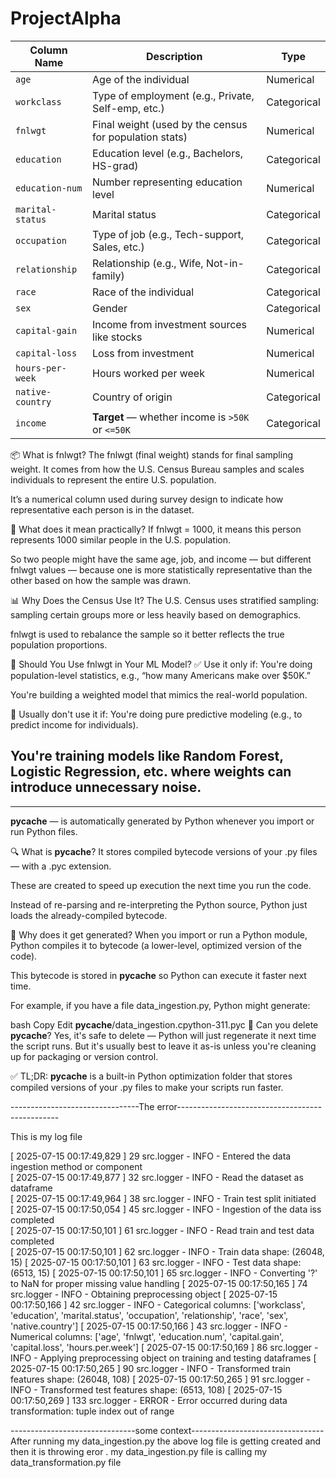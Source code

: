 # ProjectAlpha

| Column Name      | Description                                            | Type        |
| ---------------- | ------------------------------------------------------ | ----------- |
| `age`            | Age of the individual                                  | Numerical   |
| `workclass`      | Type of employment (e.g., Private, Self-emp, etc.)     | Categorical |
| `fnlwgt`         | Final weight (used by the census for population stats) | Numerical   |
| `education`      | Education level (e.g., Bachelors, HS-grad)             | Categorical |
| `education-num`  | Number representing education level                    | Numerical   |
| `marital-status` | Marital status                                         | Categorical |
| `occupation`     | Type of job (e.g., Tech-support, Sales, etc.)          | Categorical |
| `relationship`   | Relationship (e.g., Wife, Not-in-family)               | Categorical |
| `race`           | Race of the individual                                 | Categorical |
| `sex`            | Gender                                                 | Categorical |
| `capital-gain`   | Income from investment sources like stocks             | Numerical   |
| `capital-loss`   | Loss from investment                                   | Numerical   |
| `hours-per-week` | Hours worked per week                                  | Numerical   |
| `native-country` | Country of origin                                      | Categorical |
| `income`         | **Target** — whether income is `>50K` or `<=50K`       | Categorical |



📦 What is fnlwgt?
The fnlwgt (final weight) stands for final sampling weight. It comes from how the U.S. Census Bureau samples and scales individuals to represent the entire U.S. population.

It’s a numerical column used during survey design to indicate how representative each person is in the dataset.

🧮 What does it mean practically?
If fnlwgt = 1000, it means this person represents 1000 similar people in the U.S. population.

So two people might have the same age, job, and income — but different fnlwgt values — because one is more statistically representative than the other based on how the sample was drawn.

📊 Why Does the Census Use It?
The U.S. Census uses stratified sampling: sampling certain groups more or less heavily based on demographics.

fnlwgt is used to rebalance the sample so it better reflects the true population proportions.

🧠 Should You Use fnlwgt in Your ML Model?
✅ Use it only if:
You're doing population-level statistics, e.g., “how many Americans make over $50K.”

You're building a weighted model that mimics the real-world population.

🚫 Usually don't use it if:
You're doing pure predictive modeling (e.g., to predict income for individuals).

You're training models like Random Forest, Logistic Regression, etc. where weights
can introduce unnecessary noise.
-------------------------------------------------------------------------------------------------------------


--------------------------------------------------------------------------------------------------------------


 __pycache__ — is automatically generated by Python whenever you import or run Python files.

🔍 What is __pycache__?
It stores compiled bytecode versions of your .py files — with a .pyc extension.

These are created to speed up execution the next time you run the code.

Instead of re-parsing and re-interpreting the Python source, Python just loads the already-compiled bytecode.

🧠 Why does it get generated?
When you import or run a Python module, Python compiles it to bytecode (a lower-level, optimized version of the code).

This bytecode is stored in __pycache__ so Python can execute it faster next time.

For example, if you have a file data_ingestion.py, Python might generate:

bash
Copy
Edit
__pycache__/data_ingestion.cpython-311.pyc
🧼 Can you delete __pycache__?
Yes, it's safe to delete — Python will just regenerate it next time the script runs. But it's usually best to leave it as-is unless you're cleaning up for packaging or version control.

✅ TL;DR:
__pycache__ is a built-in Python optimization folder that stores compiled versions of your .py files to make your scripts run faster.


--------------------------------The error------------------------------------------------<br>

This is my log file <br>

[ 2025-07-15 00:17:49,829 ] 29 src.logger - INFO - Entered the data ingestion method or component  <br>
[ 2025-07-15 00:17:49,877 ] 32 src.logger - INFO - Read the dataset as dataframe<br>
[ 2025-07-15 00:17:49,964 ] 38 src.logger - INFO - Train test split initiated<br>
[ 2025-07-15 00:17:50,054 ] 45 src.logger - INFO - Ingestion of the data iss completed<br>
[ 2025-07-15 00:17:50,101 ] 61 src.logger - INFO - Read train and test data completed<br>
[ 2025-07-15 00:17:50,101 ] 62 src.logger - INFO - Train data shape: (26048, 15)
[ 2025-07-15 00:17:50,101 ] 63 src.logger - INFO - Test data shape: (6513, 15)
[ 2025-07-15 00:17:50,101 ] 65 src.logger - INFO - Converting '?' to NaN for proper missing value handling
[ 2025-07-15 00:17:50,165 ] 74 src.logger - INFO - Obtaining preprocessing object
[ 2025-07-15 00:17:50,166 ] 42 src.logger - INFO - Categorical columns: ['workclass', 'education', 'marital.status', 'occupation', 'relationship', 'race', 'sex', 'native.country']
[ 2025-07-15 00:17:50,166 ] 43 src.logger - INFO - Numerical columns: ['age', 'fnlwgt', 'education.num', 'capital.gain', 'capital.loss', 'hours.per.week']
[ 2025-07-15 00:17:50,169 ] 86 src.logger - INFO - Applying preprocessing object on training and testing dataframes
[ 2025-07-15 00:17:50,265 ] 90 src.logger - INFO - Transformed train features shape: (26048, 108)
[ 2025-07-15 00:17:50,265 ] 91 src.logger - INFO - Transformed test features shape: (6513, 108)
[ 2025-07-15 00:17:50,269 ] 133 src.logger - ERROR - Error occurred during data transformation: tuple index out of range
  
-------------------------------some context---------------------------------
After running my data_ingestion.py the above log file is getting created and then it is throwing eror .
my data_ingestion.py file is calling my data_transformation.py file 